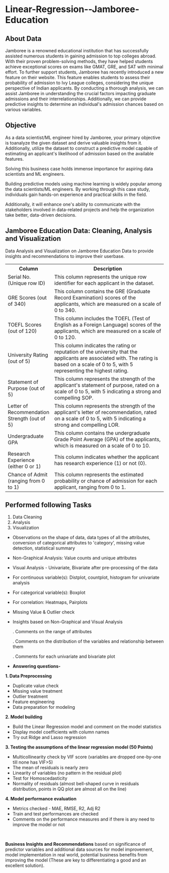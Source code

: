 # Linear-Regression--Jamboree-Education


## About Data
Jamboree is a renowned educational institution that has successfully assisted numerous students in gaining admission to top colleges abroad. With their proven problem-solving methods, they have helped students achieve exceptional scores on exams like GMAT, GRE, and SAT with minimal effort.
To further support students, Jamboree has recently introduced a new feature on their website. This feature enables students to assess their probability of admission to Ivy League colleges, considering the unique perspective of Indian applicants.
By conducting a thorough analysis, we can assist Jamboree in understanding the crucial factors impacting graduate admissions and their interrelationships. Additionally, we can provide predictive insights to determine an individual's admission chances based on various variables.

## Objective
As a data scientist/ML engineer hired by Jamboree, your primary objective is toanalyze the given dataset and derive valuable insights from it. Additionally, utilize the dataset to construct a predictive model capable of estimating an applicant's likelihood of admission based on the available features.

Solving this business case holds immense importance for aspiring data scientists and ML engineers.

Building predictive models using machine learning is widely popular among the data scientists/ML engineers. By working through this case study, individuals gain hands-on experience and practical skills in the field.

Additionally, it will enhance one's ability to communicate with the stakeholders involved in data-related projects and help the organization take better, data-driven decisions.

## Jamboree Education Data: Cleaning, Analysis and Visualization
Data Analysis and Visualization on Jamboree Education Data to provide insights and recommendations to improve their userbase.

<table>
  <tr>
    <th style="width:15%">Column</th>
    <th style="width:85%">Description</th>
  </tr>
  <tr>
    <td>Serial No. (Unique row ID)</td>
    <td>This column represents the unique row identifier for each applicant in the dataset.</td>
  </tr>
  <tr>
    <td>GRE Scores (out of 340)</td>
    <td>This column contains the GRE (Graduate Record Examination) scores of the applicants, which are measured on a scale of 0 to 340.</td>
  </tr>
  <tr>
    <td>TOEFL Scores (out of 120)</td>
    <td>This column includes the TOEFL (Test of English as a Foreign Language) scores of the applicants, which are measured on a scale of 0 to 120.</td>
  </tr>
  <tr>
    <td>University Rating (out of 5)</td>
    <td>This column indicates the rating or reputation of the university that the applicants are associated with. The rating is based on a scale of 0 to 5, with 5 representing the highest rating.</td>
  </tr>
  <tr>
    <td>Statement of Purpose (out of 5)</td>
    <td>This column represents the strength of the applicant's statement of purpose, rated on a scale of 0 to 5, with 5 indicating a strong and compelling SOP.</td>
  </tr>
  <tr>
    <td>Letter of Recommendation Strength (out of 5)</td>
    <td>This column represents the strength of the applicant's letter of recommendation, rated on a scale of 0 to 5, with 5 indicating a strong and compelling LOR.</td>
  </tr>
  <tr>
    <td>Undergraduate GPA</td>
    <td>This column contains the undergraduate Grade Point Average (GPA) of the applicants, which is measured on a scale of 0 to 10.</td>
  </tr>
  <tr>
    <td>Research Experience (either 0 or 1)</td>
    <td>This column indicates whether the applicant has research experience (1) or not (0).</td>
  </tr>
  <tr>
    <td>Chance of Admit (ranging from 0 to 1)</td>
    <td>This column represents the estimated probability or chance of admission for each applicant, ranging from 0 to 1.</td>
  </tr>
</table>



## Performed following Tasks
1. Data Cleaning
2. Analysis
3. Visualization

- Observations on the shape of data, data types of all the attributes, conversion of categorical attributes to 'category', missing value detection, statistical summary

- Non-Graphical Analysis: Value counts and unique attributes ​
- Visual Analysis - Univariate, Bivariate after pre-processing of the data
- For continuous variable(s): Distplot, countplot, histogram for univariate analysis 
- For categorical variable(s): Boxplot 
- For correlation: Heatmaps, Pairplots 
- Missing Value & Outlier check

- Insights based on Non-Graphical and Visual Analysis
  
    . Comments on the range of attributes
  
    . Comments on the distribution of the variables and relationship between them
  
    . Comments for each univariate and bivariate plot

- **Answering questions-**
  

**1. Data Preprocessing** 
- Duplicate value check
- Missing value treatment
- Outlier treatment
- Feature engineering
- Data preparation for modeling


**2. Model building** 
- Build the Linear Regression model and comment on the model statistics
- Display model coefficients with column names
- Try out Ridge and Lasso regression


**3. Testing the assumptions of the linear regression model (50 Points)**
- Multicollinearity check by VIF score (variables are dropped one-by-one till none has VIF>5) 
- The mean of residuals is nearly zero 
- Linearity of variables (no pattern in the residual plot) 
- Test for Homoscedasticity 
- Normality of residuals (almost bell-shaped curve in residuals distribution, points in QQ plot are almost all on the line) 


**4. Model performance evaluation** 
- Metrics checked - MAE, RMSE, R2, Adj R2
- Train and test performances are checked
- Comments on the performance measures and if there is any need to improve the model or not
  
<br/> 

**Business Insights and Recommendations** based on significance of predictor variables and additional data sources for model improvement, model implementation in real world, potential business benefits from improving the model (These are key to differentiating a good and an excellent solution).
